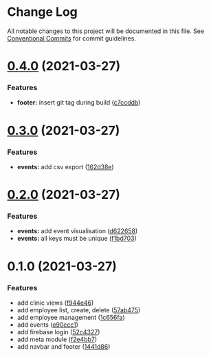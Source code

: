 # Change Log

All notable changes to this project will be documented in this file.
See [Conventional Commits](https://conventionalcommits.org) for commit guidelines.

# [0.4.0](https://github.com/evolkmann/fsp-demo-app/compare/v0.3.0...v0.4.0) (2021-03-27)


### Features

* **footer:** insert git tag during build ([c7ccddb](https://github.com/evolkmann/fsp-demo-app/commit/c7ccddb90d40f979b71af72cae47ebcfb5353a1e))





# [0.3.0](https://github.com/evolkmann/fsp-demo-app/compare/v0.2.0...v0.3.0) (2021-03-27)


### Features

* **events:** add csv export ([162d38e](https://github.com/evolkmann/fsp-demo-app/commit/162d38e763b64face177736ccdd66021f188568d))





# [0.2.0](https://github.com/evolkmann/fsp-demo-app/compare/v0.1.0...v0.2.0) (2021-03-27)


### Features

* **events:** add event visualisation ([d622658](https://github.com/evolkmann/fsp-demo-app/commit/d6226588fdca8db45c4374f3e9d07160b10b2ea6))
* **events:** all keys must be unique ([f1bd703](https://github.com/evolkmann/fsp-demo-app/commit/f1bd703a1c861e71e249483a997383dc548a4635))





# 0.1.0 (2021-03-27)


### Features

* add clinic views ([f944e46](https://github.com/evolkmann/fsp-demo-app/commit/f944e46c35e394915a046f39af91b45f4d63917a))
* add employee list, create, delete ([57ab475](https://github.com/evolkmann/fsp-demo-app/commit/57ab475f7345009901214abfe6bd6909555fbfdc))
* add employee management ([1c656fa](https://github.com/evolkmann/fsp-demo-app/commit/1c656fab63abd278b23d9ff836930165189b27a0))
* add events ([e90ccc1](https://github.com/evolkmann/fsp-demo-app/commit/e90ccc1c8a628809126edf977c239a0fa33bd7f9))
* add firebase login ([52c4327](https://github.com/evolkmann/fsp-demo-app/commit/52c43273b919dd08cc8521e84c4cf566434914c2))
* add meta module ([f2e4bb7](https://github.com/evolkmann/fsp-demo-app/commit/f2e4bb71f0247493e33743b28e8c00996a2218f8))
* add navbar and footer ([1441d86](https://github.com/evolkmann/fsp-demo-app/commit/1441d861520b11135894ed950afac1092846624b))
